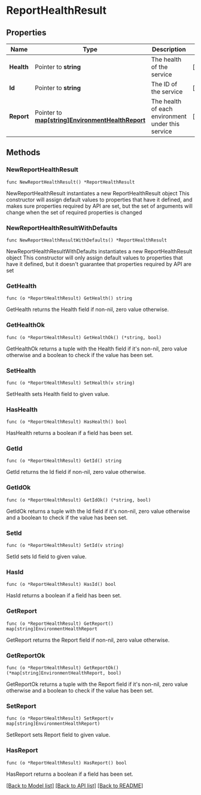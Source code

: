 # ReportHealthResult

## Properties

Name | Type | Description | Notes
------------ | ------------- | ------------- | -------------
**Health** | Pointer to **string** | The health of the service | [optional] 
**Id** | Pointer to **string** | The ID of the service | [optional] 
**Report** | Pointer to [**map[string]EnvironmentHealthReport**](EnvironmentHealthReport.md) | The health of each environment under this service | [optional] 

## Methods

### NewReportHealthResult

`func NewReportHealthResult() *ReportHealthResult`

NewReportHealthResult instantiates a new ReportHealthResult object
This constructor will assign default values to properties that have it defined,
and makes sure properties required by API are set, but the set of arguments
will change when the set of required properties is changed

### NewReportHealthResultWithDefaults

`func NewReportHealthResultWithDefaults() *ReportHealthResult`

NewReportHealthResultWithDefaults instantiates a new ReportHealthResult object
This constructor will only assign default values to properties that have it defined,
but it doesn't guarantee that properties required by API are set

### GetHealth

`func (o *ReportHealthResult) GetHealth() string`

GetHealth returns the Health field if non-nil, zero value otherwise.

### GetHealthOk

`func (o *ReportHealthResult) GetHealthOk() (*string, bool)`

GetHealthOk returns a tuple with the Health field if it's non-nil, zero value otherwise
and a boolean to check if the value has been set.

### SetHealth

`func (o *ReportHealthResult) SetHealth(v string)`

SetHealth sets Health field to given value.

### HasHealth

`func (o *ReportHealthResult) HasHealth() bool`

HasHealth returns a boolean if a field has been set.

### GetId

`func (o *ReportHealthResult) GetId() string`

GetId returns the Id field if non-nil, zero value otherwise.

### GetIdOk

`func (o *ReportHealthResult) GetIdOk() (*string, bool)`

GetIdOk returns a tuple with the Id field if it's non-nil, zero value otherwise
and a boolean to check if the value has been set.

### SetId

`func (o *ReportHealthResult) SetId(v string)`

SetId sets Id field to given value.

### HasId

`func (o *ReportHealthResult) HasId() bool`

HasId returns a boolean if a field has been set.

### GetReport

`func (o *ReportHealthResult) GetReport() map[string]EnvironmentHealthReport`

GetReport returns the Report field if non-nil, zero value otherwise.

### GetReportOk

`func (o *ReportHealthResult) GetReportOk() (*map[string]EnvironmentHealthReport, bool)`

GetReportOk returns a tuple with the Report field if it's non-nil, zero value otherwise
and a boolean to check if the value has been set.

### SetReport

`func (o *ReportHealthResult) SetReport(v map[string]EnvironmentHealthReport)`

SetReport sets Report field to given value.

### HasReport

`func (o *ReportHealthResult) HasReport() bool`

HasReport returns a boolean if a field has been set.


[[Back to Model list]](../README.md#documentation-for-models) [[Back to API list]](../README.md#documentation-for-api-endpoints) [[Back to README]](../README.md)


